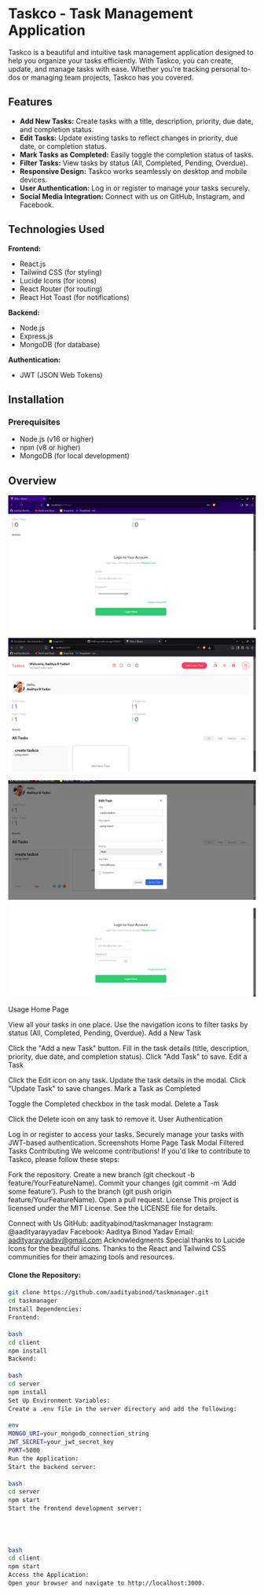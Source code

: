 # Taskco - Task Management Application

Taskco is a beautiful and intuitive task management application designed to help you organize your tasks efficiently. With Taskco, you can create, update, and manage tasks with ease. Whether you're tracking personal to-dos or managing team projects, Taskco has you covered.

## Features

- **Add New Tasks:** Create tasks with a title, description, priority, due date, and completion status.
- **Edit Tasks:** Update existing tasks to reflect changes in priority, due date, or completion status.
- **Mark Tasks as Completed:** Easily toggle the completion status of tasks.
- **Filter Tasks:** View tasks by status (All, Completed, Pending, Overdue).
- **Responsive Design:** Taskco works seamlessly on desktop and mobile devices.
- **User Authentication:** Log in or register to manage your tasks securely.
- **Social Media Integration:** Connect with us on GitHub, Instagram, and Facebook.

## Technologies Used

**Frontend:**
- React.js
- Tailwind CSS (for styling)
- Lucide Icons (for icons)
- React Router (for routing)
- React Hot Toast (for notifications)

**Backend:**
- Node.js
- Express.js
- MongoDB (for database)

**Authentication:**
- JWT (JSON Web Tokens)


## Installation

### Prerequisites
- Node.js (v16 or higher)
- npm (v8 or higher)
- MongoDB (for local development)

## Overview
![Alt text](https://github.com/aadityabinod/taskmanager/blob/main/1.png)

![Alt text](https://github.com/aadityabinod/taskmanager/blob/main/2.png)

![Alt text](https://github.com/aadityabinod/taskmanager/blob/main/3.png)

![Alt text](https://github.com/aadityabinod/taskmanager/blob/main/4.png)





Usage
Home Page

View all your tasks in one place.
Use the navigation icons to filter tasks by status (All, Completed, Pending, Overdue).
Add a New Task

Click the "Add a new Task" button.
Fill in the task details (title, description, priority, due date, and completion status).
Click "Add Task" to save.
Edit a Task

Click the Edit icon on any task.
Update the task details in the modal.
Click "Update Task" to save changes.
Mark a Task as Completed

Toggle the Completed checkbox in the task modal.
Delete a Task

Click the Delete icon on any task to remove it.
User Authentication

Log in or register to access your tasks.
Securely manage your tasks with JWT-based authentication.
Screenshots
Home Page
Task Modal
Filtered Tasks
Contributing
We welcome contributions! If you'd like to contribute to Taskco, please follow these steps:

Fork the repository.
Create a new branch (git checkout -b feature/YourFeatureName).
Commit your changes (git commit -m 'Add some feature').
Push to the branch (git push origin feature/YourFeatureName).
Open a pull request.
License
This project is licensed under the MIT License. See the LICENSE file for details.

Connect with Us
GitHub: aadityabinod/taskmanager
Instagram: @aadityarayyadav
Facebook: Aaditya Binod Yadav
Email: aadityarayyadav@gmail.com
Acknowledgments
Special thanks to Lucide Icons for the beautiful icons.
Thanks to the React and Tailwind CSS communities for their amazing tools and resources.



#### Clone the Repository:

```bash
git clone https://github.com/aadityabinod/taskmanager.git
cd taskmanager
Install Dependencies:
Frontend:

bash
cd client
npm install
Backend:

bash
cd server
npm install
Set Up Environment Variables:
Create a .env file in the server directory and add the following:

env
MONGO_URI=your_mongodb_connection_string
JWT_SECRET=your_jwt_secret_key
PORT=5000
Run the Application:
Start the backend server:

bash
cd server
npm start
Start the frontend development server:




bash
cd client
npm start
Access the Application:
Open your browser and navigate to http://localhost:3000.
